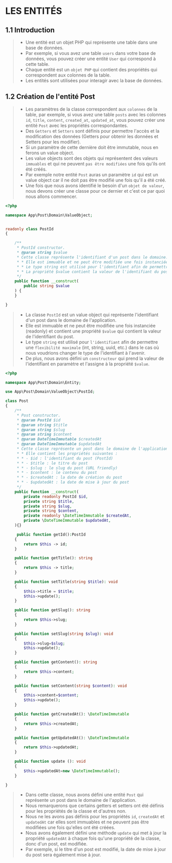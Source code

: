 # LES ENTITÉS

## 1.1 Introduction
> - Une entité est un objet PHP qui représente une table dans une base de données.
> - Par exemple, si vous avez une table `users` dans votre base de données, vous pouvez créer une entité `User` qui correspond à cette table.
> - Chaque entité est un `objet PHP` qui contient des propriétés qui correspondent aux colonnes de la table.
> - Les entités sont utilisées pour interagir avec la base de données.

## 1.2 Création de l'entité Post
> - Les paramètres de la classe correspondent aux `colonnes` de la table, par exemple, si vous avez une table `posts` avec les colonnes `id`, `title`, `content`, `created_at`, `updated_at`, vous pouvez créer une entité `Post` avec les propriétés correspondantes.
> - Des `Getters` et `Setters` sont définis pour permettre l'accès et la modification des données (Getters pour obtenir les données et Setters pour les modifier).
> - Si un paramètre de cette dernière doit être immutable, nous en ferons un value object.
> - Les value objects sont des objets qui représentent des valeurs `immuables` et qui ne peuvent `pas être modifiées` une fois qu'ils ont été créés.
> - Par exemple notre entité `Post` auras un paramètre `id` qui est un value object car il ne doit pas être modifié une fois qu'il a été créé.
> - Une fois que nous avons identifié le besoin d'un `objet de valeur`, nous devons créer une classe pour ce dernier et c'est ce par quoi nous allons commencer.
```php
<?php

namespace App\Post\Domain\ValueObject;


readonly class PostId
{

    /**
     * PostId constructor.
     * @param string $value
     * Cette classe représente l'identifiant d'un post dans le domaine.
     * * Elle est immuable et ne peut être modifiée une fois instanciée.
     * * Le type string est utilisé pour l'identifiant afin de permettre une flexibilité maximale (int, string, uuid, etc.).
     * * La propriété $value contient la valeur de l'identifiant du post, passée lors de l'instanciation de la classe.
     */
    public function __construct(
        public string $value
    ) {
    }

}
```
> - La classe `PostId` est un value object qui représente l'identifiant d'un post dans le domaine de l'application.
> - Elle est immuable et ne peut être modifiée une fois instanciée (readonly) et contient une propriété `$value` qui contient la valeur de l'identifiant du post.
> - Le type `string` est utilisé pour `l'identifiant` afin de permettre une `flexibilité maximale` (int, string, uuid, etc.) dans le cas où nous voudrions changer le type de l'identifiant à l'avenir.
> - De plus, nous avons défini un `constructeur` qui prend la valeur de l'identifiant en paramètre et l'assigne à la propriété `$value`.
```php
<?php

namespace App\Post\Domain\Entity;

use App\Post\Domain\ValueObject\PostId;

class Post
{
    /**
     * Post constructor.
     * @param PostId $id
     * @param string $title
     * @param string $slug
     * @param string $content
     * @param DateTimeImmutable $createdAt
     * @param DateTimeImmutable $updatedAt
     * Cette classe représente un post dans le domaine de l'application.
     * * Elle contient les propriétés suivantes :
     * * - $id : l'identifiant du post (PostId)
     * * - $title : le titre du post
     * * - $slug : le slug du post (URL friendly)
     * * - $content : le contenu du post
     * * - $createdAt : la date de création du post
     * * - $updatedAt : la date de mise à jour du post
     */
    public function __construct(
        private readonly PostId $id,
        private string $title,
        private string $slug,
        private string $content,
        private readonly \DateTimeImmutable $createdAt,
        private \DateTimeImmutable $updatedAt,
    ){}

     public function getId():PostId
    {
        return $this -> id;
    }

    public function getTitle(): string
    {
        return $this -> title;
    }

    public function setTitle(string $title): void
    {
        $this->title = $title;
        $this->update();
    }

    public function getSlug(): string
    {
        return $this->slug;
    }

    public function setSlug(string $slug): void
    {
        $this->slug=$slug;
        $this->update();
    }

    public function getContent(): string
    {
        return $this->content;
    }

    public function setContent(string $content): void
    {
        $this->content=$content;
        $this->update();
    }

    public function getCreatedAt(): \DateTimeImmutable
    {
        return $this->createdAt;
    }

    public function getUpdatedAt(): \DateTimeImmutable
    {
        return $this->updatedAt;
    }

    public function update (): void
    {
        $this->updatedAt=new \DateTimeImmutable();
    }

}
```
> - Dans cette classe, nous avons défini une entité `Post` qui représente un post dans le domaine de l'application.
> - Nous remarquerons que certains getters et setters ont été définis pour les propriétés de la classe et d'autres non.
> - Nous ne les avons pas définis pour les propriétés `id`, `createdAt` et `updatedAt` car elles sont immuables et ne peuvent pas être modifiées une fois qu'elles ont été créées.
> - Nous avons également défini une méthode `update` qui met à jour la propriété `updatedAt` à chaque fois qu'une propriété de la classe, donc d'un post, est modifiée.
> - Par exemple, si le titre d'un post est modifié, la date de mise à jour du post sera également mise à jour.
